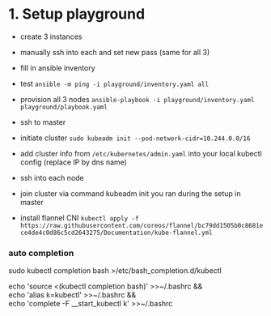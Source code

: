 # 1. Setup playground
 - create 3 instances
 - manually ssh into each and set new pass (same for all 3)
 - fill in ansible inventory
 - test `ansible -m ping -i playground/inventory.yaml all`
 - provision all 3 nodes `ansible-playbook -i playground/inventory.yaml playground/playbook.yaml`

 - ssh to master
 - initiate cluster `sudo kubeadm init --pod-network-cidr=10.244.0.0/16`
 - add cluster info from `/etc/kubernetes/admin.yaml` into your local kubectl config (replace IP by dns name)
 
 - ssh into each node
 - join cluster via command kubeadm init you ran during the setup in master

 - install flannel CNI `kubectl apply -f https://raw.githubusercontent.com/coreos/flannel/bc79dd1505b0c8681ece4de4c0d86c5cd2643275/Documentation/kube-flannel.yml`

 ### auto completion


sudo kubectl completion bash >/etc/bash_completion.d/kubectl

echo 'source <(kubectl completion bash)' >>~/.bashrc && \
echo 'alias k=kubectl' >>~/.bashrc && \
echo 'complete -F __start_kubectl k' >>~/.bashrc